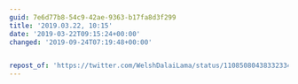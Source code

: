 ```yaml
---
guid: 7e6d77b8-54c9-42ae-9363-b17fa8d3f299
title: '2019.03.22, 10:15'
date: '2019-03-22T09:15:24+00:00'
changed: '2019-09-24T07:19:48+00:00'


repost_of: 'https://twitter.com/WelshDalaiLama/status/1108508043833233409'
---
```


